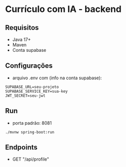 # Currículo com IA - backend

## Requisitos
- Java 17+
- Maven
- Conta supabase

## Configurações

- arquivo .env com (info na conta supabase):
````
SUPABASE_URL=seu-projeto
SUPABASE_SERVICE_KEY=sua-key
JWT_SECRET=seu-jwt
````

## Run
- porta padrão: 8081
````
./mvnw spring-boot:run
````

## Endpoints
- GET "/api/profile"